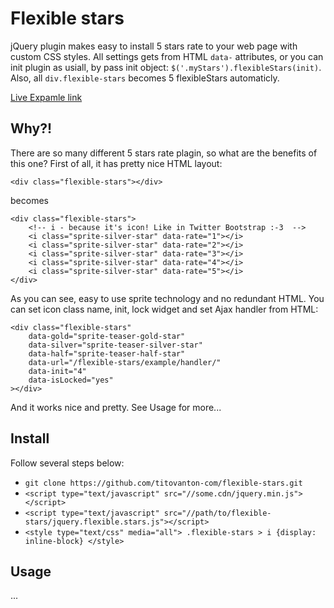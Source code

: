 # Flexible stars
jQuery plugin makes easy to install 5 stars rate to your web page with custom CSS styles.
All settings gets from HTML `data-` attributes, or you can init plugin as usiall, by pass init
object: `$('.myStars').flexibleStars(init)`. Also, all `div.flexible-stars` becomes 5 flexibleStars automaticly.

[Live Expamle link](http://www.titovanton.com/flexible-stars/example)

## Why?!
There are so many different 5 stars rate plagin, so what are the benefits of this one? First of all,
it has pretty nice HTML layout:
```
<div class="flexible-stars"></div>
```
becomes
```
<div class="flexible-stars">
    <!-- i - because it's icon! Like in Twitter Bootstrap :-3  -->
    <i class="sprite-silver-star" data-rate="1"></i>
    <i class="sprite-silver-star" data-rate="2"></i>
    <i class="sprite-silver-star" data-rate="3"></i>
    <i class="sprite-silver-star" data-rate="4"></i>
    <i class="sprite-silver-star" data-rate="5"></i>
</div>
```
As you can see, easy to use sprite technology and no redundant HTML.
You can set icon class name, init, lock widget and set Ajax handler from HTML:
```
<div class="flexible-stars"
    data-gold="sprite-teaser-gold-star"
    data-silver="sprite-teaser-silver-star"
    data-half="sprite-teaser-half-star"
    data-url="/flexible-stars/example/handler/"
    data-init="4"
    data-isLocked="yes"
></div>
```
And it works nice and pretty. See Usage for more...

## Install
Follow several steps below: 
- `git clone https://github.com/titovanton-com/flexible-stars.git`
- `<script type="text/javascript" src="//some.cdn/jquery.min.js"></script>`
- `<script type="text/javascript" src="//path/to/flexible-stars/jquery.flexible.stars.js"></script>`
- `<style type="text/css" media="all"> .flexible-stars > i {display: inline-block} </style>`

## Usage
...
